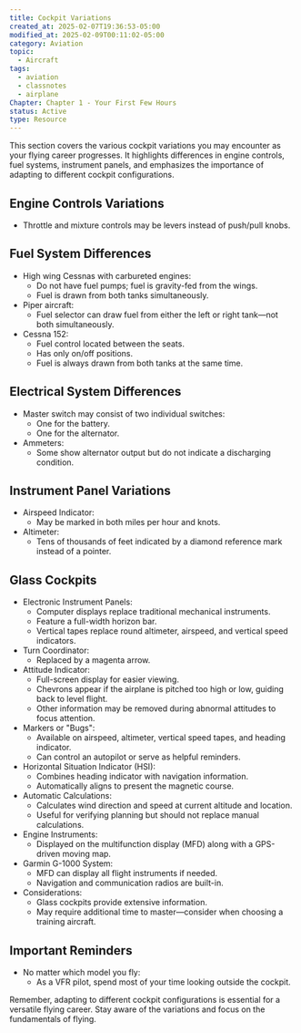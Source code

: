 ```yaml
---
title: Cockpit Variations
created_at: 2025-02-07T19:36:53-05:00
modified_at: 2025-02-09T00:11:02-05:00
category: Aviation
topic:
  - Aircraft
tags:
  - aviation
  - classnotes
  - airplane
Chapter: Chapter 1 - Your First Few Hours
status: Active
type: Resource
---
```

This section covers the various cockpit variations you may encounter as your flying career progresses. It highlights differences in engine controls, fuel systems, instrument panels, and emphasizes the importance of adapting to different cockpit configurations.

## Engine Controls Variations

- Throttle and mixture controls may be levers instead of push/pull knobs.

## Fuel System Differences

- High wing Cessnas with carbureted engines:
    - Do not have fuel pumps; fuel is gravity-fed from the wings.
    - Fuel is drawn from both tanks simultaneously.
- Piper aircraft:
    - Fuel selector can draw fuel from either the left or right tank—not both simultaneously.
- Cessna 152:
    - Fuel control located between the seats.
    - Has only on/off positions.
    - Fuel is always drawn from both tanks at the same time.

## Electrical System Differences

- Master switch may consist of two individual switches:
    - One for the battery.
    - One for the alternator.
- Ammeters:
    - Some show alternator output but do not indicate a discharging condition.

## Instrument Panel Variations

- Airspeed Indicator:
    - May be marked in both miles per hour and knots.
- Altimeter:
    - Tens of thousands of feet indicated by a diamond reference mark instead of a pointer.

## Glass Cockpits

- Electronic Instrument Panels:
    - Computer displays replace traditional mechanical instruments.
    - Feature a full-width horizon bar.
    - Vertical tapes replace round altimeter, airspeed, and vertical speed indicators.
- Turn Coordinator:
    - Replaced by a magenta arrow.
- Attitude Indicator:
    - Full-screen display for easier viewing.
    - Chevrons appear if the airplane is pitched too high or low, guiding back to level flight.
    - Other information may be removed during abnormal attitudes to focus attention.
- Markers or "Bugs":
    - Available on airspeed, altimeter, vertical speed tapes, and heading indicator.
    - Can control an autopilot or serve as helpful reminders.
- Horizontal Situation Indicator (HSI):
    - Combines heading indicator with navigation information.
    - Automatically aligns to present the magnetic course.
- Automatic Calculations:
    - Calculates wind direction and speed at current altitude and location.
    - Useful for verifying planning but should not replace manual calculations.
- Engine Instruments:
    - Displayed on the multifunction display (MFD) along with a GPS-driven moving map.
- Garmin G-1000 System:
    - MFD can display all flight instruments if needed.
    - Navigation and communication radios are built-in.
- Considerations:
    - Glass cockpits provide extensive information.
    - May require additional time to master—consider when choosing a training aircraft.

## Important Reminders

- No matter which model you fly:
    - As a VFR pilot, spend most of your time looking outside the cockpit.

Remember, adapting to different cockpit configurations is essential for a versatile flying career. Stay aware of the variations and focus on the fundamentals of flying.